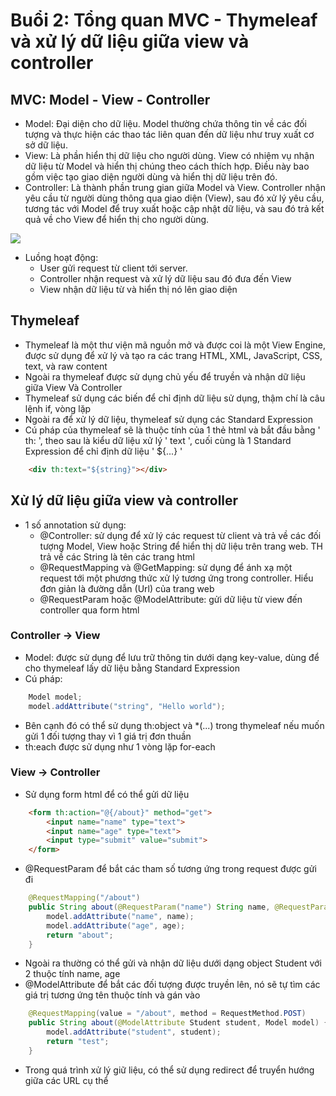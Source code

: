 # Buổi 2: Tổng quan MVC - Thymeleaf và xử lý dữ liệu giữa view và controller
## MVC: Model - View - Controller
- Model: Đại diện cho dữ liệu. Model thường chứa thông tin về các đối tượng và thực hiện các thao tác liên quan đến dữ liệu như truy xuất cơ sở dữ liệu.
- View: Là phần hiển thị dữ liệu cho người dùng. View có nhiệm vụ nhận dữ liệu từ Model và hiển thị chúng theo cách thích hợp. Điều này bao gồm việc tạo giao diện người dùng và hiển thị dữ liệu trên đó.
- Controller: Là thành phần trung gian giữa Model và View. Controller nhận yêu cầu từ người dùng thông qua giao diện (View), sau đó xử lý yêu cầu, tương tác với Model để truy xuất hoặc cập nhật dữ liệu, và sau đó trả kết quả về cho View để hiển thị cho người dùng.

![](https://github.com/techmely/hoc-lap-trinh/assets/29374426/4f3a0d22-eebe-49bd-bc32-9df03fe8ae6b)

- Luồng hoạt động:
  - User gửi request từ client tới server.
  - Controller nhận request và xử lý dữ liệu sau đó đưa đến View
  - View nhận dữ liệu từ và hiển thị nó lên giao diện

## Thymeleaf
- Thymeleaf là một thư viện mã nguồn mở và được coi là một View Engine, được sử dụng để xử lý và tạo ra các trang HTML, XML, JavaScript, CSS, text, và raw content
- Ngoài ra thymeleaf được sử dụng chủ yếu để truyền và nhận dữ liệu giữa View Và Controller
- Thymeleaf sử dụng các biến để chỉ định dữ liệu sử dụng, thậm chí là câu lệnh if, vòng lặp
- Ngoài ra để xử lý dữ liệu, thymeleaf sử dụng các Standard Expression
- Cú pháp của thymeleaf sẽ là thuộc tính của 1 thẻ html và bắt đầu bằng ' th: ', theo sau là kiểu dữ liệu xử lý ' text ', cuối cùng là 1 Standard Expression để chỉ định dữ liệu ' ${...} '
  
```html
    <div th:text="${string}"></div>
```

## Xử lý dữ liệu giữa view và controller
- 1 số annotation sử dụng:
  - @Controller: sử dụng để xử lý các request từ client và trả về các đối tượng Model, View hoặc String để hiển thị dữ liệu trên trang web. TH trả về các String là tên các trang html
  - @RequestMapping và @GetMapping: sử dụng để ánh xạ một request tới một phương thức xử lý tương ứng trong controller. Hiểu đơn giản là đường dẫn (Url) của trang web
  - @RequestParam hoặc @ModelAttribute: gửi dữ liệu từ view đến controller qua form html
  
### Controller -> View
- Model: được sử dụng để lưu trữ thông tin dưới dạng key-value, dùng để cho thymeleaf lấy dữ liệu bằng Standard Expression
- Cú pháp:
```java
    Model model;
    model.addAttribute("string", "Hello world");
```

- Bên cạnh đó có thể sử dụng th:object và *(...) trong thymeleaf nếu muốn gửi 1 đối tượng thay vì 1 giá trị đơn thuần
- th:each được sử dụng như 1 vòng lặp for-each

### View -> Controller 
- Sử dụng form html để có thể gửi dữ liệu 

```html
    <form th:action="@{/about}" method="get">
        <input name="name" type="text">
        <input name="age" type="text">
        <input type="submit" value="submit">
    </form>
```

- @RequestParam để bắt các tham số tương ứng trong request được gửi đi
```java
    @RequestMapping("/about")
    public String about(@RequestParam("name") String name, @RequestParam("age") String age, Model model) {
        model.addAttribute("name", name);
        model.addAttribute("age", age);
        return "about";
    }
```

- Ngoài ra thường có thể gửi và nhận dữ liệu dưới dạng object Student với 2 thuộc tính name, age
- @ModelAttribute để bắt các đối tượng được truyền lên, nó sẽ tự tìm các giá trị tương ứng tên thuộc tính và gán vào
```java
    @RequestMapping(value = "/about", method = RequestMethod.POST)
    public String about(@ModelAttribute Student student, Model model) {
        model.addAttribute("student", student);
        return "test";
    }

```

- Trong quá trình xử lý giữ liệu, có thể sử dụng redirect để truyển hướng giữa các URL cụ thể 